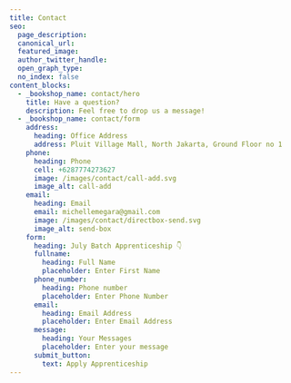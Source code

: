 ```yaml
---
title: Contact
seo:
  page_description: 
  canonical_url: 
  featured_image: 
  author_twitter_handle: 
  open_graph_type:
  no_index: false
content_blocks:
  - _bookshop_name: contact/hero
    title: Have a question?
    description: Feel free to drop us a message!
  - _bookshop_name: contact/form
    address:
      heading: Office Address
      address: Pluit Village Mall, North Jakarta, Ground Floor no 1
    phone:
      heading: Phone
      cell: +6287774273627
      image: /images/contact/call-add.svg
      image_alt: call-add
    email:
      heading: Email
      email: michellemegara@gmail.com
      image: /images/contact/directbox-send.svg
      image_alt: send-box
    form:
      heading: July Batch Apprenticeship 👇
      fullname:
        heading: Full Name
        placeholder: Enter First Name
      phone_number:
        heading: Phone number
        placeholder: Enter Phone Number
      email:
        heading: Email Address
        placeholder: Enter Email Address
      message:
        heading: Your Messages
        placeholder: Enter your message
      submit_button:
        text: Apply Apprenticeship
---
```

